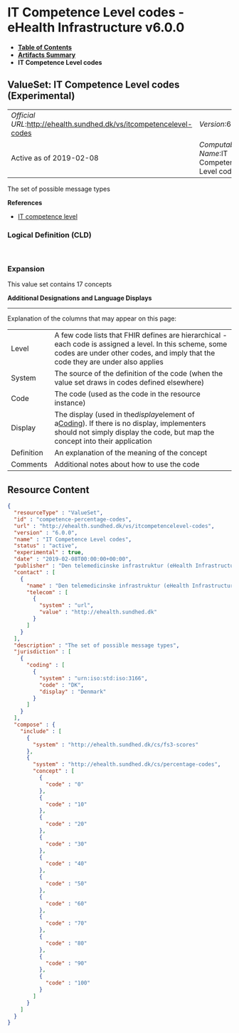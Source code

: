 # IT Competence Level codes - eHealth Infrastructure v6.0.0

* [**Table of Contents**](toc.md)
* [**Artifacts Summary**](artifacts.md)
* **IT Competence Level codes**

## ValueSet: IT Competence Level codes (Experimental) 

| | |
| :--- | :--- |
| *Official URL*:http://ehealth.sundhed.dk/vs/itcompetencelevel-codes | *Version*:6.0.0 |
| Active as of 2019-02-08 | *Computable Name*:IT Competence Level codes |

 
The set of possible message types 

 **References** 

* [IT competence level](StructureDefinition-ehealth-itcompetencelevel.md)

### Logical Definition (CLD)

 

### Expansion

This value set contains 17 concepts

**Additional Designations and Language Displays**

-------

 Explanation of the columns that may appear on this page: 

| | |
| :--- | :--- |
| Level | A few code lists that FHIR defines are hierarchical - each code is assigned a level. In this scheme, some codes are under other codes, and imply that the code they are under also applies |
| System | The source of the definition of the code (when the value set draws in codes defined elsewhere) |
| Code | The code (used as the code in the resource instance) |
| Display | The display (used in the*display*element of a[Coding](http://hl7.org/fhir/R4/datatypes.html#Coding)). If there is no display, implementers should not simply display the code, but map the concept into their application |
| Definition | An explanation of the meaning of the concept |
| Comments | Additional notes about how to use the code |



## Resource Content

```json
{
  "resourceType" : "ValueSet",
  "id" : "competence-percentage-codes",
  "url" : "http://ehealth.sundhed.dk/vs/itcompetencelevel-codes",
  "version" : "6.0.0",
  "name" : "IT Competence Level codes",
  "status" : "active",
  "experimental" : true,
  "date" : "2019-02-08T00:00:00+00:00",
  "publisher" : "Den telemedicinske infrastruktur (eHealth Infrastructure)",
  "contact" : [
    {
      "name" : "Den telemedicinske infrastruktur (eHealth Infrastructure)",
      "telecom" : [
        {
          "system" : "url",
          "value" : "http://ehealth.sundhed.dk"
        }
      ]
    }
  ],
  "description" : "The set of possible message types",
  "jurisdiction" : [
    {
      "coding" : [
        {
          "system" : "urn:iso:std:iso:3166",
          "code" : "DK",
          "display" : "Denmark"
        }
      ]
    }
  ],
  "compose" : {
    "include" : [
      {
        "system" : "http://ehealth.sundhed.dk/cs/fs3-scores"
      },
      {
        "system" : "http://ehealth.sundhed.dk/cs/percentage-codes",
        "concept" : [
          {
            "code" : "0"
          },
          {
            "code" : "10"
          },
          {
            "code" : "20"
          },
          {
            "code" : "30"
          },
          {
            "code" : "40"
          },
          {
            "code" : "50"
          },
          {
            "code" : "60"
          },
          {
            "code" : "70"
          },
          {
            "code" : "80"
          },
          {
            "code" : "90"
          },
          {
            "code" : "100"
          }
        ]
      }
    ]
  }
}

```
